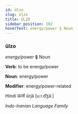 ```yaml
---
id: ülzo
slug: ülzo
title: ÜLZO
sidebar_position: 102
hoverText: energy/power § Noun
---
```


### ülzo

*energy/power* **§** Noun

**Verb**: to be energy/power

**Noun**: energy/power

**Modifier**: energy/power-related

Hindi ऊर्जा ūrjā [uːɾ.d͡ʒäː]

*Indo-Iranian Language Family*